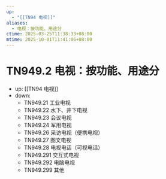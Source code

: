 ```yaml
---
up:
  - "[[TN94 电视]]"
aliases:
  - 电视：按功能、用途分
ctime: 2025-03-25T11:38:33+08:00
mtime: 2025-10-01T11:41:06+08:00
---
```


# TN949.2 电视：按功能、用途分

- up: [[TN94 电视]]
- down:	
	- TN949.21 工业电视
	- TN949.22 水下、井下电视
	- TN949.23 会议电视
	- TN949.24 军用电视
	- TN949.26 采访电视（便携电视）
	- TN949.27 图文电视
	- TN949.28 电视电话（可视电话）
	- TN949.291 交互式电视
	- TN949.292 电脑电视
	- TN949.299 其他
	
